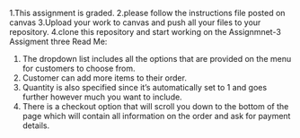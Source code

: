 1.This assignment is graded.
2.please follow the instructions file posted on canvas
3.Upload your work to canvas and push all your files to your repository.
4.clone this repository and start working on the Assignmnet-3
Assigment three Read Me:
1.	The dropdown list includes all the options that are provided on the menu for customers to choose from.
2.	Customer can add more items to their order.
3.	Quantity is also specified since it’s automatically set to 1 and goes further however much you want to include.
4.	There is a checkout option that will scroll you down to the bottom of the page which will contain all information on the order and ask for payment details.
